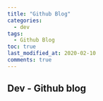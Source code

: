 ```yaml
---
title: "Github Blog"
categories:
  - dev
tags:
  - Github Blog
toc: true
last_modified_at: 2020-02-10
comments: true
---
```


## Dev - Github blog
